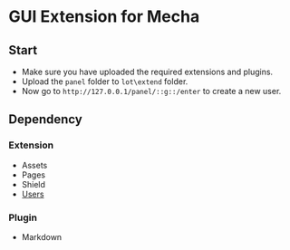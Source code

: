 GUI Extension for Mecha
=======================

Start
-----

 - Make sure you have uploaded the required extensions and plugins.
 - Upload the `panel` folder to `lot\extend` folder.
 - Now go to `http://127.0.0.1/panel/::g::/enter` to create a new user.

Dependency
----------

### Extension

 - Assets
 - Pages
 - Shield
 - [Users](https://github.com/mecha-cms/extend.user)

### Plugin

 - Markdown